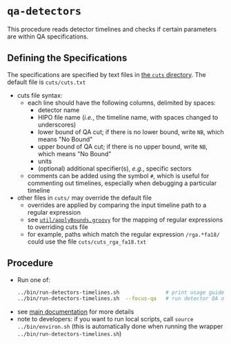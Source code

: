 # `qa-detectors`

This procedure reads detector timelines and checks if certain parameters are within
QA specifications.

## Defining the Specifications
The specifications are specified by text files in [the `cuts` directory](cuts). The default file is `cuts/cuts.txt`
- cuts file syntax:
  - each line should have the following columns, delimited by spaces:
    - detector name
    - HIPO file name (_i.e._, the timeline name, with spaces changed to underscores)
    - lower bound of QA cut; if there is no lower bound, write `NB`, which means "No Bound"
    - upper bound of QA cut; if there is no upper bound, write `NB`, which means "No Bound"
    - units
    - (optional) additional specifier(s), _e.g._, specific sectors
  - comments can be added using the symbol `#`, which is useful for commenting out timelines, especially when debugging a particular timeline
- other files in `cuts/` may override the default file
  - overrides are applied by comparing the input timeline path to a regular expression
  - see [`util/applyBounds.groovy`](util/applyBounds.groovy) for the mapping of regular expressions to overriding cuts file
  - for example, paths which match the regular expression `/rga.*fa18/` could use the file `cuts/cuts_rga_fa18.txt`

## Procedure
- Run one of:
  ```bash
  ../bin/run-detectors-timelines.sh               # print usage guide
  ../bin/run-detectors-timelines.sh  --focus-qa   # run detector QA only (for debugging this QA code; you may need to set other options)
  ```
- see [main documentation](../README.md) for more details
- note to developers: if you want to run local scripts, call `source ../bin/environ.sh` (this is
  automatically done when running the wrapper `../bin/run-detectors-timelines.sh`)
